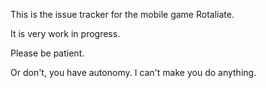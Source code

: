 This is the issue tracker for the mobile game Rotaliate.

It is very work in progress.

Please be patient.

Or don't, you have autonomy. I can't make you do anything.
